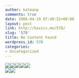 ```yaml
---
author: kalmanp
comments: true
date: 2006-04-19 07:40:52+00:00
layout: post
link: http://kavics.me/578/
slug: '578'
title: No Content Found
wordpress_id: 578
categories:
- Uncategorized
---
```


![](http://kavics.freeblog.hu/Files/!!t06_1.jpg)![](http://kavics.freeblog.hu/Files/!!t06_2.jpg)![](http://kavics.freeblog.hu/Files/!!t06_3.jpg)![](http://kavics.freeblog.hu/Files/!!t06_4.jpg)![](http://kavics.freeblog.hu/Files/!!t06_5.jpg)  
![](http://kavics.freeblog.hu/Files/!!t06_6.jpg)![](http://kavics.freeblog.hu/Files/!!t06_7.jpg)
